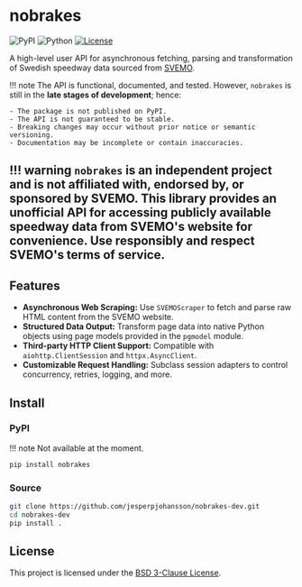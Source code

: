 # nobrakes
![PyPI](https://img.shields.io/badge/PyPI-not%20available-red.svg)
![Python](https://img.shields.io/badge/Python-3.12%20%7C%203.13-blue.svg)
[![License](https://img.shields.io/badge/License-BSD%203--Clause-blue.svg)](https://github.com/jesperpjohansson/nobrakes-dev/blob/main/LICENSE)

A high-level user API for asynchronous fetching, parsing and transformation of Swedish speedway data sourced from [SVEMO](https://www.svemo.se/).

!!! note
    The API is functional, documented, and tested. However, `nobrakes` is still in the **late stages of development**; hence:
    
    - The package is not published on PyPI.
    - The API is not guaranteed to be stable.
    - Breaking changes may occur without prior notice or semantic versioning.
    - Documentation may be incomplete or contain inaccuracies.

!!! warning
    `nobrakes` is an independent project and **is not affiliated with, endorsed by, or
    sponsored by SVEMO**. This library provides an unofficial API for accessing publicly available speedway data from SVEMO's website for convenience. Use responsibly and respect SVEMO's terms of service.
---

## Features
- **Asynchronous Web Scraping:** Use `SVEMOScraper` to fetch and parse raw HTML content from the SVEMO website.
- **Structured Data Output:** Transform page data into native Python objects using page models provided in the `pgmodel` module.
- **Third-party HTTP Client Support:** Compatible with `aiohttp.ClientSession` and `httpx.AsyncClient`.
- **Customizable Request Handling:** Subclass session adapters to control concurrency, retries, logging, and more.

## Install

### PyPI

!!! note
    Not available at the moment.
```bash
pip install nobrakes
```

### Source

```bash
git clone https://github.com/jesperpjohansson/nobrakes-dev.git
cd nobrakes-dev
pip install .
```

## License

This project is licensed under the [BSD 3-Clause License](https://github.com/jesperpjohansson/nobrakes-dev/blob/main/LICENSE).